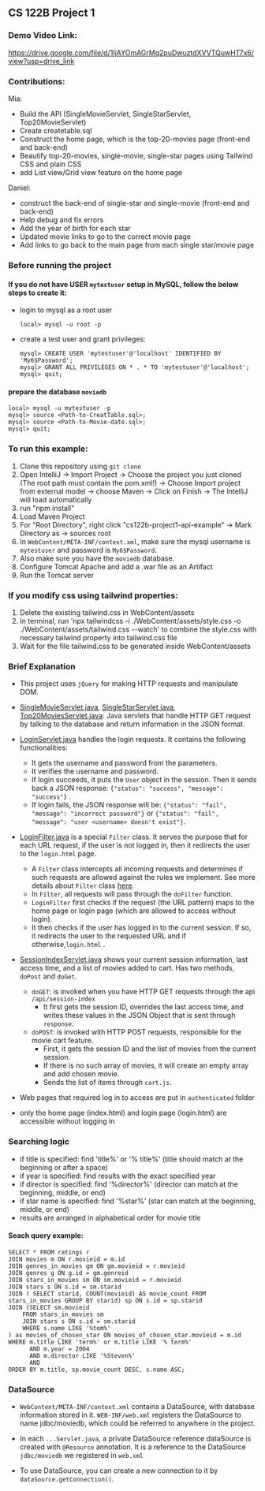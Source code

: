 ## CS 122B Project 1

### Demo Video Link: 
https://drive.google.com/file/d/1IjAYOmAGrMq2puDwuztdXVVTQuwHT7x6/view?usp=drive_link

### Contributions: 
Mia:
- Build the API (SingleMovieServlet, SingleStarServlet, Top20MovieServlet)
- Create createtable.sql
- Construct the home page, which is the top-20-movies page (front-end and back-end)
- Beautify top-20-movies, single-movie, single-star pages using Tailwind CSS and plain CSS
- add List view/Grid view feature on the home page

  
Daniel:
- construct the back-end of single-star and single-movie (front-end and back-end)
- Help debug and fix errors 
- Add the year of birth for each star
- Updated movie links to go to the correct movie page
- Add links to go back to the main page from each single star/movie page

### Before running the project

#### If you do not have USER `mytestuser` setup in MySQL, follow the below steps to create it:

 - login to mysql as a root user 
    ```
    local> mysql -u root -p
    ```

 - create a test user and grant privileges:
    ```
    mysql> CREATE USER 'mytestuser'@'localhost' IDENTIFIED BY 'My6$Password';
    mysql> GRANT ALL PRIVILEGES ON * . * TO 'mytestuser'@'localhost';
    mysql> quit;
    ```

#### prepare the database `moviedb`
 

```
local> mysql -u mytestuser -p
mysql> source <Path-to-CreatTable.sql>;
mysql> source <Path-to-Movie-date.sql>;
mysql> quit;
```

### To run this example: 
1. Clone this repository using `git clone`
2. Open IntelliJ -> Import Project -> Choose the project you just cloned (The root path must contain the pom.xml!) -> Choose Import project from external model -> choose Maven -> Click on Finish -> The IntelliJ will load automatically
3. run "npm install"
4. Load Maven Project
5. For "Root Directory", right click "cs122b-project1-api-example" -> Mark Directory as -> sources root
6. In `WebContent/META-INF/context.xml`, make sure the mysql username is `mytestuser` and password is `My6$Password`.
7. Also make sure you have the `moviedb` database.
8. Configure Tomcat Apache and add a .war file as an Artifact
9. Run the Tomcat server

### If you modify css using tailwind properties:
1. Delete the existing tailwind.css in WebContent/assets
2. In terminal, run 'npx tailwindcss -i ./WebContent/assets/style.css -o ./WebContent/assets/tailwind.css --watch' to combine the style.css with necessary tailwind property into tailwind.css file
3. Wait for the file tailwind.css to be generated inside WebContent/assets

### Brief Explanation
- This project uses `jQuery` for making HTTP requests and manipulate DOM.

- [SingleMovieServlet.java](src/SingleMovieServlet.java), [SingleStarServlet.java](src/SingleStarServlet.java), [Top20MoviesServlet.java](src/Top20MoviesServlet.java): Java servlets that handle HTTP GET request by talking to the database and return information in the JSON format.

- [LoginServlet.java](src/LoginServlet.java) handles the login requests. It contains the following functionalities:
   - It gets the username and password from the parameters.
   - It verifies the username and password.
   - If login succeeds, it puts the `User` object in the session. Then it sends back a JSON response: `{"status": "success", "message": "success"}` .
   - If login fails, the JSON response will be: `{"status": "fail", "message": "incorrect password"}` or `{"status": "fail", "message": "user <username> doesn't exist"}`.

- [LoginFilter.java](src/LoginFilter.java) is a special `Filter` class. It serves the purpose that for each URL request, if the user is not logged in, then it redirects the user to the `login.html` page.
   - A `Filter` class intercepts all incoming requests and determines if such requests are allowed against the rules we implement. See more details about `Filter` class [here](http://tutorials.jenkov.com/java-servlets/servlet-filters.html).
   - In `Filter`, all requests will pass through the `doFilter` function.
   - `LoginFilter` first checks if the request (the URL pattern) maps to the home page or login page (which are allowed to access without login).
   - It then checks if the user has logged in to the current session. If so, it redirects the user to the requested URL and if otherwise,`login.html` .

- [SessionIndexServlet.java](src/IndexServlet.java) shows your current session information, last access time, and a list of movies added to cart. Has two methods, `doPost` and `doGet`.
   *  `doGET`: is invoked when you have HTTP GET requests through the api `/api/session-index`
      * It first gets the session ID, overrides the last access time, and writes these values in the JSON Object that is sent through `response`.
   *  `doPOST`: is invoked with HTTP POST requests, responsible for the movie cart feature.
      * First, it gets the session ID and the list of movies from the current session.
      * If there is no such array of movies, it will create an empty array and add chosen movie.
      * Sends the list of items through `cart.js`.


- Web pages that required log in to access are put in `authenticated` folder
- only the home page (index.html) and login page (login.html) are accessible without logging in

### Searching logic
- if title is specified: find 'title%' or '% title%' (title should match at the beginning or after a space)
- if year is specified: find results with the exact specified year 
- if director is specified: find '%director%' (director can match at the beginning, middle, or end)
- if star name is specified: find '%star%' (star can match at the beginning, middle, or end)
- results are arranged in alphabetical order for movie title
#### Seach query example:

    SELECT * FROM ratings r
    JOIN movies m ON r.movieid = m.id
    JOIN genres_in_movies gm ON gm.movieid = r.movieid
    JOIN genres g ON g.id = gm.genreid
    JOIN stars_in_movies sm ON sm.movieid = r.movieid
    JOIN stars s ON s.id = sm.starid
    JOIN ( SELECT starid, COUNT(movieid) AS movie_count FROM stars_in_movies GROUP BY starid) sp ON s.id = sp.starid
    JOIN (SELECT sm.movieid
        FROM stars_in_movies sm
        JOIN stars s ON s.id = sm.starid
        WHERE s.name LIKE '%tom%'
    ) as movies_of_chosen_star ON movies_of_chosen_star.movieid = m.id
    WHERE m.title LIKE 'term%' or m.title LIKE '% term%'
          AND m.year = 2004 
          AND m.director LIKE '%Steven%'
          AND
    ORDER BY m.title, sp.movie_count DESC, s.name ASC;

### DataSource
- `WebContent/META-INF/context.xml` contains a DataSource, with database information stored in it.
`WEB-INF/web.xml` registers the DataSource to name jdbc/moviedb, which could be referred to anywhere in the project.

- In each `...Servlet.java`, a private DataSource reference dataSource is created with `@Resource` annotation. It is a reference to the DataSource `jdbc/moviedb` we registered in `web.xml`

- To use DataSource, you can create a new connection to it by `dataSource.getConnection()`.
